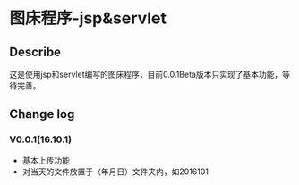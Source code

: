 # 图床程序-jsp&servlet

## Describe

这是使用jsp和servlet编写的图床程序，目前0.0.1Beta版本只实现了基本功能，等待完善。

## Change log

### V0.0.1(16.10.1)

- 基本上传功能
- 对当天的文件放置于（年月日）文件夹内，如2016101